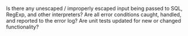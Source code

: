 Is there any unescaped / improperly escaped input being passed to SQL, RegExp, and other interpreters?
Are all error conditions caught, handled, and reported to the error log?
Are unit tests updated for new or changed functionality?
